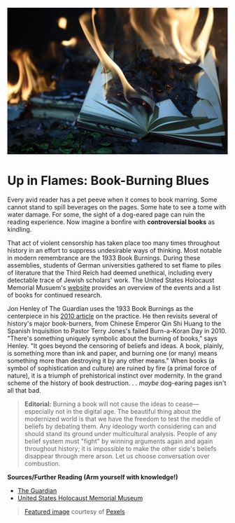 ![Blazing Books](https://github.com/MMOG77/01-My-Blog/blob/master/Blazing_Books.jpeg)
# Up in Flames: Book-Burning Blues

Every avid reader has a pet peeve when it comes to book marring. Some cannot stand to spill beverages on the pages. Some hate to see a tome with water damage. For some, the sight of a dog-eared page can ruin the reading experience. Now imagine a bonfire with **controversial books** as kindling.

That act of violent censorship has taken place too many times throughout history in an effort to suppress undesirable ways of thinking. Most notable in modern remembrance are the 1933 Book Burnings. During these assemblies, students of German universities gathered to set flame to piles of literature that the Third Reich had deemed unethical, including every detectable trace of Jewish scholars' work. The United States Holocaust Memorial Musuem's [website](https://www.ushmm.org/collections/bibliography/1933-book-burnings#h16) provides an overview of the events and a list of books for continued research.

Jon Henley of The Guardian uses the 1933 Book Burnings as the centerpiece in his [2010 article](https://www.theguardian.com/books/2010/sep/10/book-burning-quran-history-nazis) on the practice. He then revisits several of history's major book-burners, from Chinese Emperor Qin Shi Huang to the Spanish Inquisition to Pastor Terry Jones's failed Burn-a-Koran Day in 2010. "There's something uniquely symbolic about the burning of books," says Henley. "It goes beyond the censoring of beliefs and ideas. A book, plainly, is something more than ink and paper, and burning one (or many) means something more than destroying it by any other means." When books (a symbol of sophistication and culture) are ruined by fire (a primal force of nature), it is a triumph of prehistorical instinct over modernity. In the grand scheme of the history of book destruction. . . *maybe* dog-earing pages isn't all that bad.

> **Editorial:** Burning a book will not cause the ideas to cease&mdash;especially not in the digital age. The beautiful thing about the modernized world is that we have the freedom to test the meddle of beliefs by debating them. Any ideology worth considering can and should stand its ground under multicultural analysis. People of any belief system must "fight" by winning arguments again and again throughout history; it is impossible to make the other side's beliefs disappear through mere arson. Let us choose conversation over combustion.

**Sources/Further Reading (Arm yourself with knowledge!)**
* [The Guardian](https://www.theguardian.com/books/2010/sep/10/book-burning-quran-history-nazis)
* [United States Holocaust Memorial Museum](https://www.ushmm.org/collections/bibliography/1933-book-burnings#h16)

> [Featured image](https://www.pexels.com/photo/burning-book-page-1474928/) courtesy of [Pexels](https://www.pexels.com/)
